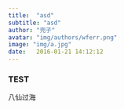 ```yaml
---
title:  "asd"
subtitle: "asd"
author: "兜子"
avatar: "img/authors/wferr.png"
image: "img/a.jpg"
date:   2016-01-21 14:12:12
---
```


### TEST
八仙过海